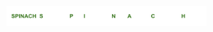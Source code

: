 <!-- Place this at the top of your Markdown file -->

<!-- Replace "project_title_image.png" with the actual filename of your image -->
<img src="project_title_image.png" alt="Project Title" style="display: block; margin: auto; width: 80%;">

